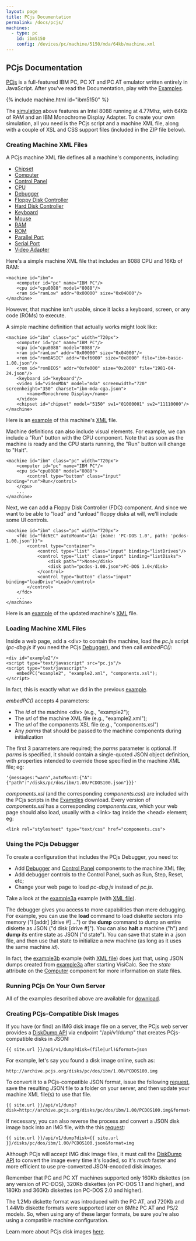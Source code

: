 ```yaml
---
layout: page
title: PCjs Documentation
permalink: /docs/pcjs/
machines:
  - type: pc
    id: ibm5150
    config: /devices/pc/machine/5150/mda/64kb/machine.xml
---
```


PCjs Documentation
---

[PCjs](/docs/about/pcjs/) is a full-featured IBM PC, PC XT and PC AT emulator written entirely in JavaScript.
After you've read the Documentation, play with the [Examples](examples/).

{% include machine.html id="ibm5150" %}

The [simulation](/devices/pc/machine/5150/mda/64kb/) above features an Intel 8088
running at 4.77Mhz, with 64Kb of RAM and an IBM Monochrome Display Adapter.  To create your
own simulation, all you need is the PCjs script and a machine XML file, along with a couple
of XSL and CSS support files (included in the ZIP file below).

### Creating Machine XML Files

A PCjs machine XML file defines all a machine's components, including:

* [Chipset](chipset/)
* [Computer](computer/)
* [Control Panel](panel/)
* [CPU](cpu/)
* [Debugger](debugger/)
* [Floppy Disk Controller](fdc/)
* [Hard Disk Controller](hdc/)
* [Keyboard](keyboard/)
* [Mouse](mouse/)
* [RAM](ram/)
* [ROM](rom/)
* [Parallel Port](parallel/)
* [Serial Port](serial/)
* [Video Adapter](video/)

Here's a simple machine XML file that includes an 8088 CPU and 16Kb of RAM:

	<machine id="ibm">
	    <computer id="pc" name="IBM PC"/>
	    <cpu id="cpu8088" model="8088"/>
	    <ram id="ramLow" addr="0x00000" size="0x04000"/>
	</machine>

However, that machine isn't usable, since it lacks a keyboard, screen, or any code (ROMs) to execute.

A simple machine definition that actually works might look like:

	<machine id="ibm" class="pc" width="720px">
	    <computer id="pc" name="IBM PC"/>
	    <cpu id="cpu8088" model="8088"/>
	    <ram id="ramLow" addr="0x00000" size="0x04000"/>
	    <rom id="romBASIC" addr="0xf6000" size="0x8000" file="ibm-basic-1.00.json"/>
	    <rom id="romBIOS" addr="0xfe000" size="0x2000" file="1981-04-24.json"/>
	    <keyboard id="keyboard"/>
	    <video id="videoMDA" model="mda" screenwidth="720" screenheight="350" charset="ibm-mda-cga.json">
	        <name>Monochrome Display</name>
	    </video>
	    <chipset id="chipset" model="5150" sw1="01000001" sw2="11110000"/>
	</machine>

Here is an [example](examples/example1.html) of this machine's [XML](examples/example1.xml) file.

Machine definitions can also include visual elements.  For example, we can include a "Run" button with the CPU component.
Note that as soon as the machine is ready and the CPU starts running, the "Run" button will change to "Halt".

	<machine id="ibm" class="pc" width="720px">
	    <computer id="pc" name="IBM PC"/>
	    <cpu id="cpu8088" model="8088">
	        <control type="button" class="input" binding="run">Run</control>
	    </cpu>
	    ...
	</machine>

Next, we can add a Floppy Disk Controller (FDC) component.  And since we want to be able to "load" and "unload" floppy
disks at will, we'll include some UI controls.

	<machine id="ibm" class="pc" width="720px">
	    <fdc id="fdcNEC" autoMount="{A: {name: 'PC-DOS 1.0', path: 'pcdos-1.00.json'}}">
	        <control type="container">
	            <control type="list" class="input" binding="listDrives"/>
	            <control type="list" class="input" binding="listDisks">
	                <disk path="">None</disk>
	                <disk path="pcdos-1.00.json">PC-DOS 1.0</disk>
	            </control>
	            <control type="button" class="input" binding="loadDrive">Load</control>
	        </control>
	    </fdc>
	    ...
	</machine>

Here is an [example](examples/example2.html) of the updated machine's [XML](examples/example2.xml)
file.

### Loading Machine XML Files

Inside a web page, add a &lt;div&gt; to contain the machine, load the *pc.js* script
(*pc-dbg.js* if you need the PCjs [Debugger](debugger/)), and then call *embedPC()*:

	<div id="example2"/>
	<script type="text/javascript" src="pc.js"/>
	<script type="text/javascript">
	    embedPC("example2", "example2.xml", "components.xsl");
	</script>

In fact, this is exactly what we did in the previous [example](examples/example2.html).

*embedPC()* accepts 4 parameters:

- The *id* of the machine &lt;div&gt; (e.g., "example2");
- The *url* of the machine XML file (e.g., "example2.xml");
- The *url* of the components XSL file (e.g., "components.xsl")
- Any *parms* that should be passed to the machine components during initialization

The first 3 parameters are required; the *parms* parameter is optional.  If *parms* is specified, it should
contain a single-quoted JSON object definition, with properties intended to override those specified in the
machine XML file; eg:

	'{messages:"warn",autoMount:{"A":{"path":"/disks/pc/dos/ibm/1.00/PCDOS100.json"}}}'

*components.xsl* (and the corresponding *components.css*) are included with the PCjs scripts in the
[Examples](#running-pcjs-on-your-own-server) download.  Every version of *components.xsl* has a corresponding
*components.css*, which your web page should also load, usually with a &lt;link&gt; tag inside the &lt;head&gt;
element; eg:

	<link rel="stylesheet" type="text/css" href="components.css">

### Using the PCjs Debugger

To create a configuration that includes the PCjs Debugger, you need to:

- Add [Debugger](debugger/) and [Control Panel](panel/) components to the machine XML file;
- Add debugger controls to the Control Panel, such as Run, Step, Reset, etc;
- Change your web page to load *pc-dbg.js* instead of *pc.js*.

Take a look at the [example3a](examples/example3a.html) example
(with [XML file](examples/example3a.xml)).

The debugger gives you access to more capabilities than mere debugging. For example, you can use the **load**
command to load diskette sectors into memory ("l [addr] [drive #] ...") or the **dump** command to dump an entire
diskette as JSON ("d disk [drive #]").  You can also **halt** a machine ("h") and **dump** its entire state as JSON
("d state"). You can save that state in a .json file, and then use that state to initialize a new machine (as long as
it uses the same machine *id*).

In fact, the [example3b](examples/example3b.html) example (with [XML file](examples/example3b.xml))
does just that, using JSON dumps created from [example3a](examples/example3a.html) after starting VisiCalc.
See the *state* attribute on the [Computer](computer/) component for more information on state files.

### Running PCjs On Your Own Server
			
All of the examples described above are available for [download](examples/).

### Creating PCjs-Compatible Disk Images

If you have (or find) an IMG disk image file on a server, the PCjs web server provides a
[DiskDump API](/api/v1/dump) via endpoint "/api/v1/dump" that creates PCjs-compatible disks in JSON:

	{{ site.url }}/api/v1/dump?disk=(file|url)&format=json

For example, let's say you found a disk image online, such as:

	http://archive.pcjs.org/disks/pc/dos/ibm/1.00/PCDOS100.img

To convert it to a PCjs-compatible JSON format, issue the following
[request](/api/v1/dump?disk=http://archive.pcjs.org/disks/pc/dos/ibm/1.00/PCDOS100.img&format=json),
save the resulting JSON file to a folder on your server, and then update your machine XML file(s) to use that file.

	{{ site.url }}/api/v1/dump?disk=http://archive.pcjs.org/disks/pc/dos/ibm/1.00/PCDOS100.img&format=json

If necessary, you can also reverse the process and convert a JSON disk image back into an IMG file, with the
this [request](/api/v1/dump?disk=http://www.pcjs.org/disks/pc/dos/ibm/1.00/PCDOS100.json&format=img):

	{{ site.url }}/api/v1/dump?disk={{ site.url }}/disks/pc/dos/ibm/1.00/PCDOS100.json&format=img

Although PCjs will accept IMG disk image files, it must call the [DiskDump API](/api/v1/dump) to convert the image
every time it's loaded, so it's *much* faster and more efficient to use pre-converted JSON-encoded disk images.

Remember that PC and PC XT machines supported only 160Kb diskettes (on any version of PC-DOS),
320Kb diskettes (on PC-DOS 1.1 and higher), and 180Kb and 360Kb diskettes (on PC-DOS 2.0 and higher).

The 1.2Mb diskette format was introduced with the PC AT, and 720Kb and 1.44Mb diskette formats were
supported later on 8Mhz PC AT and PS/2 models.  So, when using any of these larger formats, be sure you're
also using a compatible machine configuration.

Learn more about PCjs disk images [here](/disks/).
